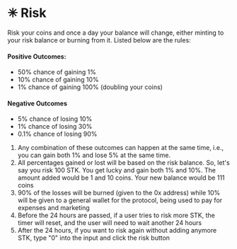 # ✳ Risk

&#x20;

Risk your coins and once a day your balance will change, either minting to your risk balance or burning from it. Listed below are the rules:

#### Positive Outcomes:

* 50% chance of gaining 1%
* 10% chance of gaining 10%
* 1% chance of gaining 100% (doubling your coins)

#### Negative Outcomes

* 5% chance of losing 10%
* 1% chance of losing 30%
* 0.1% chance of losing 90%

1. &#x20;Any combination of these outcomes can happen at the same time, i.e., you can gain both 1% and lose 5% at the same time.
2. &#x20;All percentages gained or lost will be based on the risk balance. So, let's say you risk 100 STK. You get lucky and gain both 1% and 10%. The amount added would be 1 and 10 coins. Your new balance would be 111 coins
3. 90% of the losses will be burned (given to the 0x address) while 10% will be given to a general wallet for the protocol, being used to pay for expenses and marketing
4. Before the 24 hours are passed, if a user tries to risk more STK, the timer will reset, and the user will need to wait another 24 hours
5. After the 24 hours, if you want to risk again without adding anymore STK, type "0" into the input and click the risk button

